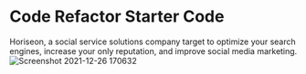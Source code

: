 # Code Refactor Starter Code
Horiseon, a social service solutions company target to optimize your search engines, increase your only reputation, and improve social media marketing.
![Screenshot 2021-12-26 170632](https://user-images.githubusercontent.com/95004183/147421121-a337918f-4024-46bb-a319-681c5000ae19.png)


